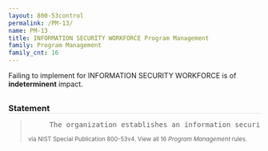 ```yaml
---
layout: 800-53control
permalink: /PM-13/
name: PM-13
title: INFORMATION SECURITY WORKFORCE Program Management
family: Program Management
family_cnt: 16
---
```

<p class="text-">Failing to implement for INFORMATION SECURITY WORKFORCE is of <b>indeterminent</b> impact.</p>

<h3 style="border-bottom:1px solid #ddd;margin:30px 0 8px 0;">Statement</h3>
<blockquote>
<pre>     The organization establishes an information security workforce development and improvement program. 
</pre>
<p><small>via NIST Special Publication 800-53v4. View all 16 <i>Program Management</i> rules. <a href="/cce/ssg/group/$Group_id"><span class="glyphicon glyphicon-link"></span></a> </small></p>
</blockquote>


